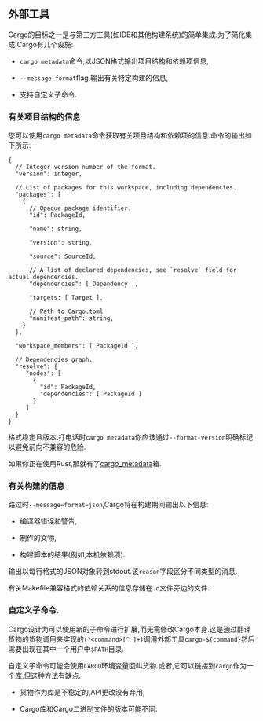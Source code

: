 
## 外部工具

Cargo的目标之一是与第三方工具(如IDE和其他构建系统)的简单集成.为了简化集成,Cargo有几个设施:

-   `cargo metadata`命令,以JSON格式输出项目结构和依赖项信息,

-   `--message-format`flag,输出有关特定构建的信息,

-   支持自定义子命令.

### 有关项目结构的信息

您可以使用`cargo metadata`命令获取有关项目结构和依赖项的信息.命令的输出如下所示:

```text
{
  // Integer version number of the format.
  "version": integer,

  // List of packages for this workspace, including dependencies.
  "packages": [
    {
      // Opaque package identifier.
      "id": PackageId,

      "name": string,

      "version": string,

      "source": SourceId,

      // A list of declared dependencies, see `resolve` field for actual dependencies.
      "dependencies": [ Dependency ],

      "targets: [ Target ],

      // Path to Cargo.toml
      "manifest_path": string,
    }
  ],

  "workspace_members": [ PackageId ],

  // Dependencies graph.
  "resolve": {
     "nodes": [
       {
         "id": PackageId,
         "dependencies": [ PackageId ]
       }
     ]
  }
}
```

格式稳定且版本.打电话时`cargo metadata`你应该通过`--format-version`明确标记以避免前向不兼容的危险.

如果你正在使用Rust,那就有了[cargo_metadata]箱.

[cargo_metadata]: https://crates.io/crates/cargo_metadata

### 有关构建的信息

路过时`--message=format=json`,Cargo将在构建期间输出以下信息:

-   编译器错误和警告,

-   制作的文物,

-   构建脚本的结果(例如,本机依赖项).

输出以每行格式的JSON对象转到stdout.该`reason`字段区分不同类型的消息.

有关Makefile兼容格式的依赖关系的信息存储在`.d`文件旁边的文件.

### 自定义子命令.

Cargo设计为可以使用新的子命令进行扩展,而无需修改Cargo本身.这是通过翻译货物的货物调用来实现的`(?<command>[^ ]+)`调用外部工具`cargo-${command}`然后需要出现在其中一个用户中`$PATH`目录.

自定义子命令可能会使用`CARGO`环境变量回叫货物.或者,它可以链接到`cargo`作为一个库,但这种方法有缺点:

-   货物作为库是不稳定的,API更改没有弃用,

-   Cargo库和Cargo二进制文件的版本可能不同.
